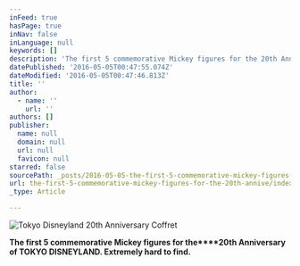 ```yaml
---
inFeed: true
hasPage: true
inNav: false
inLanguage: null
keywords: []
description: 'The first 5 commemorative Mickey figures for the 20th Anniversary of TOKYO DISNEYLAND. Extremely hard to find. '
datePublished: '2016-05-05T00:47:55.074Z'
dateModified: '2016-05-05T00:47:46.813Z'
title: ''
author:
  - name: ''
    url: ''
authors: []
publisher:
  name: null
  domain: null
  url: null
  favicon: null
starred: false
sourcePath: _posts/2016-05-05-the-first-5-commemorative-mickey-figures-for-the-20th-annive.md
url: the-first-5-commemorative-mickey-figures-for-the-20th-annive/index.html
_type: Article

---
```

![Tokyo Disneyland 20th Anniversary Coffret](https://the-grid-user-content.s3-us-west-2.amazonaws.com/445e10e0-2608-41f4-9465-b3ef334a79fb.jpg)

**The first 5 commemorative Mickey figures for the****20th Anniversary of TOKYO DISNEYLAND. Extremely hard to find.**